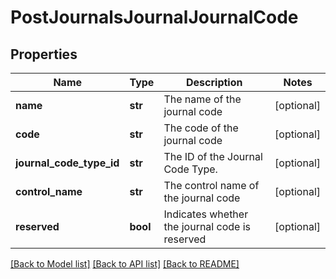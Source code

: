 # PostJournalsJournalJournalCode

## Properties
Name | Type | Description | Notes
------------ | ------------- | ------------- | -------------
**name** | **str** | The name of the journal code | [optional] 
**code** | **str** | The code of the journal code | [optional] 
**journal_code_type_id** | **str** | The ID of the Journal Code Type. | [optional] 
**control_name** | **str** | The control name of the journal code | [optional] 
**reserved** | **bool** | Indicates whether the journal code is reserved | [optional] 

[[Back to Model list]](../README.md#documentation-for-models) [[Back to API list]](../README.md#documentation-for-api-endpoints) [[Back to README]](../README.md)


